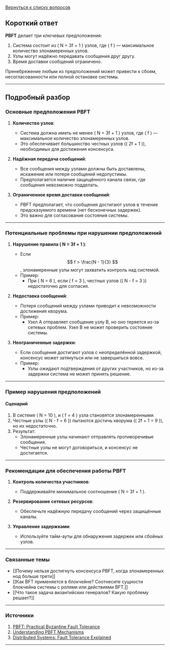 [Вернуться к списку вопросов](3.%20Список%20вопросов)
## Короткий ответ

**PBFT** делает три ключевых предположения: 
1. Система состоит из \( N = 3f + 1 \) узлов, где \( f \) — максимальное количество злонамеренных узлов.
2. Узлы могут надёжно передавать сообщения друг другу.
3. Время доставки сообщений ограничено. 

Пренебрежение любым из предположений может привести к сбоям, несогласованности или полной остановке системы.

---

## Подробный разбор

### Основные предположения PBFT

1. **Количество узлов**:
   - Система должна иметь не менее \( N = 3f + 1 \) узлов, где \( f \) — максимальное количество злонамеренных узлов.
   - Это обеспечивает большинство честных узлов (\( 2f + 1 \)), необходимых для достижения консенсуса.

2. **Надёжная передача сообщений**:
   - Все сообщения между узлами должны быть доставлены, искажение или потеря сообщений недопустимы.
   - Предполагается наличие защищённого канала связи, где сообщения невозможно подделать.

3. **Ограниченное время доставки сообщений**:
   - PBFT предполагает, что сообщения достигают узлов в течение предсказуемого времени (нет бесконечных задержек).
   - Это важно для согласования состояния системы.

---

### Потенциальные проблемы при нарушении предположений

1. **Нарушение правила \( N = 3f + 1 \)**:
   - Если $$ f > \frac{N - 1}{3} $$, злонамеренные узлы могут захватить контроль над системой.
   - Пример:
     - При \( N = 6 \), если \( f = 3 \), честных узлов (\( N - f = 3 \)) недостаточно для согласия.

2. **Недоставка сообщений**:
   - Потеря сообщений между узлами приводит к невозможности достижения кворума.
   - Пример:
     - Узел A отправляет сообщение узлу B, но оно теряется из-за сетевых проблем. Узел B не может проверить состояние системы.

3. **Неограниченные задержки**:
   - Если сообщения достигают узлов с неопределённой задержкой, консенсус может затянуться или не завершиться вовсе.
   - Пример:
     - Узлы ожидают подтверждения от других участников, но из-за задержки система не может принять решение.

---

### Пример нарушения предположений

#### Сценарий

1. В системе \( N = 10 \), и \( f = 4 \) узла становятся злонамеренными.
2. Честные узлы (\( N - f = 6 \)) пытаются достичь кворума (\( 2f + 1 = 9 \)), но их недостаточно.
3. Результат:
   - Злонамеренные узлы начинают отправлять противоречивые сообщения.
   - Честные узлы не могут договориться, и консенсус не достигается.

---

### Рекомендации для обеспечения работы PBFT

1. **Контроль количества участников**:
   - Поддерживайте минимальное соотношение \( N = 3f + 1 \).

2. **Резервирование сетевых ресурсов**:
   - Обеспечьте надёжную передачу сообщений через защищённые каналы.

3. **Управление задержками**:
   - Используйте тайм-ауты для обнаружения задержек или сбойных узлов.

---

### Связанные темы

- [[Почему нельзя достигнуть консенсуса PBFT, когда злонамеренных нод больше трети]]
- [[Как BFT применяется в блокчейне? Соотнесите сущности блокчейна системы с ролями или действиями BFT.]]
- [[Что такое задача византийских генералов? Какую проблему решает?]]

---

### Источники

1. [PBFT: Practical Byzantine Fault Tolerance](https://blockgeeks.com/what-is-pbft/)
2. [Understanding PBFT Mechanisms](https://cointelegraph.com/explained/practical-byzantine-fault-tolerance-explained)
3. [Distributed Systems: Fault Tolerance Explained](https://distributed-systems.net)

---